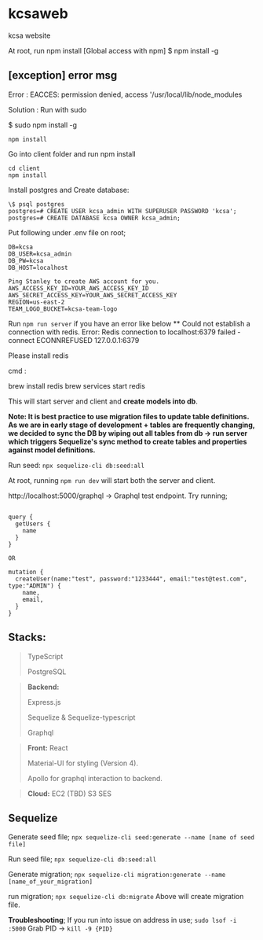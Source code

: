 # kcsaweb

kcsa website

At root, run npm install
[Global access with npm]
$ npm install -g 

[exception]
error msg
---------
Error : EACCES: permission denied, access '/usr/local/lib/node_modules

Solution : Run with sudo

$ sudo npm install -g 

```
npm install
```

Go into client folder and run npm install

```
cd client
npm install
```

Install postgres and Create database:

```
\$ psql postgres
postgres=# CREATE USER kcsa_admin WITH SUPERUSER PASSWORD 'kcsa';
postgres=# CREATE DATABASE kcsa OWNER kcsa_admin;

```

Put following under .env file on root;

```
DB=kcsa
DB_USER=kcsa_admin
DB_PW=kcsa
DB_HOST=localhost

Ping Stanley to create AWS account for you.
AWS_ACCESS_KEY_ID=YOUR_AWS_ACCESS_KEY_ID
AWS_SECRET_ACCESS_KEY=YOUR_AWS_SECRET_ACCESS_KEY
REGION=us-east-2
TEAM_LOGO_BUCKET=kcsa-team-logo

```

Run
`npm run server`
if you have an error like below
** Could not establish a connection with redis. Error: Redis connection to localhost:6379 failed - connect ECONNREFUSED 127.0.0.1:6379

Please install redis

cmd : 

brew install redis
brew services start redis

This will start server and client and **create models into db**.

**Note: It is best practice to use migration files to update table definitions.  
As we are in early stage of development + tables are frequently changing,  
we decided to sync the DB by wiping out all tables from db -> run server which triggers Sequelize's sync method to create tables and properties against model definitions.**

Run seed:
`npx sequelize-cli db:seed:all`

At root, running `npm run dev` will start both the server and client.

http://localhost:5000/graphql -> Graphql test endpoint.
Try running;

```

query {
  getUsers {
    name
  }
}

OR

mutation {
  createUser(name:"test", password:"1233444", email:"test@test.com", type:"ADMIN") {
    name,
    email,
  }
}

```

## Stacks:

> TypeScript
>
> PostgreSQL

> **Backend:**
>
> Express.js
>
> Sequelize & Sequelize-typescript
>
> Graphql

> **Front:**
> React
>
> Material-UI for styling (Version 4).
>
> Apollo for graphql interaction to backend.

> **Cloud:**
> EC2 (TBD)
> S3
> SES

## **Sequelize**

Generate seed file;
`npx sequelize-cli seed:generate --name [name of seed file]`

Run seed file;
`npx sequelize-cli db:seed:all`

Generate migration;
`npx sequelize-cli migration:generate --name [name_of_your_migration]`

run migration;
`npx sequelize-cli db:migrate`
Above will create migration file.

**Troubleshooting**;
If you run into issue on address in use;
`sudo lsof -i :5000`
Grab PID -> `kill -9 {PID}`
